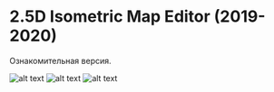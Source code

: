 # 2.5D Isometric Map Editor (2019-2020)
 Ознакомительная версия.

![alt text](https://realwar.ucoz.ru/2020/gitHub/v97_11.png)
![alt text](https://realwar.ucoz.ru/2020/gitHub/RoomCreator/1.png)
![alt text](https://realwar.ucoz.ru/2020/gitHub/RoomCreator/2.png)
